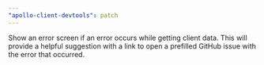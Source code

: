```yaml
---
"apollo-client-devtools": patch
---
```


Show an error screen if an error occurs while getting client data. This will provide a helpful suggestion with a link to open a prefilled GitHub issue with the error that occurred.
